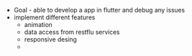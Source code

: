 - Goal - able to develop a app in flutter and debug any issues
- implement different features
	- animation
	- data access from restflu services
	- responsive desing
	-